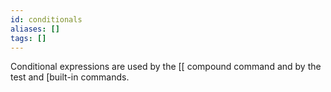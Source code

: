```yaml
---
id: conditionals
aliases: []
tags: []
---
```


Conditional expressions are used by the [[ compound command and by the test and
[built-in commands.

